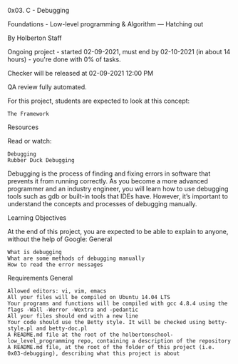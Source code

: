 0x03. C - Debugging

Foundations - Low-level programming & Algorithm ― Hatching out

By Holberton Staff

Ongoing project - started 02-09-2021, must end by 02-10-2021 (in about 14 hours) - you're done with 0% of tasks.

Checker will be released at 02-09-2021 12:00 PM

QA review fully automated.

For this project, students are expected to look at this concept:

    The Framework

Resources

Read or watch:

    Debugging
    Rubber Duck Debugging

Debugging is the process of finding and fixing errors in software that prevents it from running correctly. As you become a more advanced programmer and an industry engineer, you will learn how to use debugging tools such as gdb or built-in tools that IDEs have. However, it’s important to understand the concepts and processes of debugging manually.

Learning Objectives

At the end of this project, you are expected to be able to explain to anyone, without the help of Google:
General

    What is debugging
    What are some methods of debugging manually
    How to read the error messages

Requirements
General

    Allowed editors: vi, vim, emacs
    All your files will be compiled on Ubuntu 14.04 LTS
    Your programs and functions will be compiled with gcc 4.8.4 using the flags -Wall -Werror -Wextra and -pedantic
    All your files should end with a new line
    Your code should use the Betty style. It will be checked using betty-style.pl and betty-doc.pl
    A README.md file at the root of the holbertonschool-low_level_programming repo, containing a description of the repository
    A README.md file, at the root of the folder of this project (i.e. 0x03-debugging), describing what this project is about



